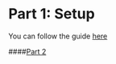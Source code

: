 # Part 1: Setup
You can follow the guide [here](https://realpython.com/blog/python/setting-up-a-simple-ocr-server/#downloading-dependencies)

####[Part 2](/part_two.md)
